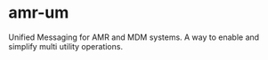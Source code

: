 # amr-um
Unified Messaging for AMR and MDM systems. A way to enable and simplify multi utility operations. 
